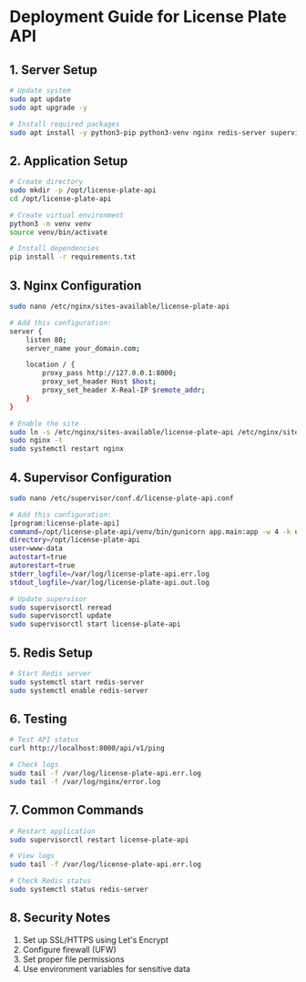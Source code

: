 # Deployment Guide for License Plate API

## 1. Server Setup

```bash
# Update system
sudo apt update
sudo apt upgrade -y

# Install required packages
sudo apt install -y python3-pip python3-venv nginx redis-server supervisor
```

## 2. Application Setup

```bash
# Create directory
sudo mkdir -p /opt/license-plate-api
cd /opt/license-plate-api

# Create virtual environment
python3 -m venv venv
source venv/bin/activate

# Install dependencies
pip install -r requirements.txt
```

## 3. Nginx Configuration

```bash
sudo nano /etc/nginx/sites-available/license-plate-api

# Add this configuration:
server {
    listen 80;
    server_name your_domain.com;

    location / {
        proxy_pass http://127.0.0.1:8000;
        proxy_set_header Host $host;
        proxy_set_header X-Real-IP $remote_addr;
    }
}

# Enable the site
sudo ln -s /etc/nginx/sites-available/license-plate-api /etc/nginx/sites-enabled/
sudo nginx -t
sudo systemctl restart nginx
```

## 4. Supervisor Configuration

```bash
sudo nano /etc/supervisor/conf.d/license-plate-api.conf

# Add this configuration:
[program:license-plate-api]
command=/opt/license-plate-api/venv/bin/gunicorn app.main:app -w 4 -k uvicorn.workers.UvicornWorker -b 0.0.0.0:8000
directory=/opt/license-plate-api
user=www-data
autostart=true
autorestart=true
stderr_logfile=/var/log/license-plate-api.err.log
stdout_logfile=/var/log/license-plate-api.out.log

# Update supervisor
sudo supervisorctl reread
sudo supervisorctl update
sudo supervisorctl start license-plate-api
```

## 5. Redis Setup

```bash
# Start Redis server
sudo systemctl start redis-server
sudo systemctl enable redis-server
```

## 6. Testing

```bash
# Test API status
curl http://localhost:8000/api/v1/ping

# Check logs
sudo tail -f /var/log/license-plate-api.err.log
sudo tail -f /var/log/nginx/error.log
```

## 7. Common Commands

```bash
# Restart application
sudo supervisorctl restart license-plate-api

# View logs
sudo tail -f /var/log/license-plate-api.err.log

# Check Redis status
sudo systemctl status redis-server
```

## 8. Security Notes

1. Set up SSL/HTTPS using Let's Encrypt
2. Configure firewall (UFW)
3. Set proper file permissions
4. Use environment variables for sensitive data